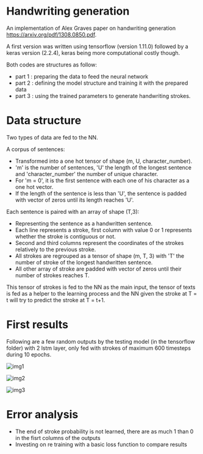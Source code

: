 # Handwriting generation

An implementation of Alex Graves paper on handwriting generation https://arxiv.org/pdf/1308.0850.pdf.

A first version was written using tensorflow (version 1.11.0) followed by a keras version (2.2.4), keras being more computational costly though.

Both codes are structures as follow: 
- part 1 : preparing the data to feed the neural network
- part 2 : defining the model structure and training it with the prepared data
- part 3 : using the trained parameters to generate handwriting strokes.
                                     
                                     
# Data structure

Two types of data are fed to the NN. 


A corpus of sentences:
  - Transformed into a one hot tensor of shape (m, U, character_number).
  - 'm' is the number of sentences, 'U' the length of the longest sentence and 'character_number' the number of unique character.
  - For 'm = 0', it is the first sentence with each one of his character as a one hot vector. 
  - If the length of the sentence is less than 'U', the sentence is padded with vector of zeros until its length reaches 'U'.

Each sentence is paired with an array of shape (T,3):
  - Representing the sentence as a handwritten sentence. 
  - Each line represents a stroke, first column with value 0 or 1 represents whether the stroke is contiguous or not. 
  - Second and third columns represent the coordinates of the strokes relatively to the previous stroke. 
  - All strokes are regrouped as a tensor of shape (m, T, 3) with 'T' the number of stroke of the longest handwritten sentence. 
  - All other array of stroke are padded with vector of zeros until their number of strokes reaches T.


This tensor of strokes is fed to the NN as the main input, the tensor of texts is fed as a helper to the learning process and the NN given the stroke at T = t will try to predict the stroke at T = t+1.


# First results

Following are a few random outputs by the testing model (in the tensorflow folder) with 2 lstm layer, only fed with strokes of maximum 600 timesteps during 10 epochs.

![img1](https://user-images.githubusercontent.com/34350063/49277982-71805700-f4be-11e8-8255-9b6124fb7d46.png)

![img2](https://user-images.githubusercontent.com/34350063/49278104-c15f1e00-f4be-11e8-82ad-57f6443d78da.png)

![img3](https://user-images.githubusercontent.com/34350063/49278155-dfc51980-f4be-11e8-8d2a-a9c07feaa492.png)

# Error analysis

- The end of stroke probability is not learned, there are as much 1 than 0 in the fisrt columns of the outputs
- Investing on re training with a basic loss function to compare results
